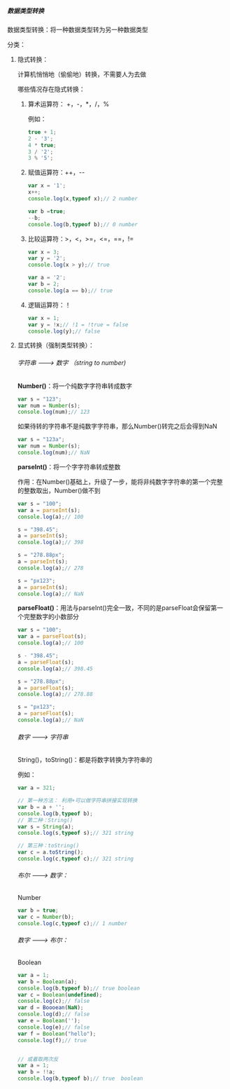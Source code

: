 ##### 数据类型转换

数据类型转换：将一种数据类型转为另一种数据类型

分类：

1. 隐式转换：

   计算机悄悄地（偷偷地）转换，不需要人为去做

   哪些情况存在隐式转换：

   1. 算术运算符： +，-，*，/，%

      例如：

      ```js
      true + 1;
      2 - '3';
      4 * true;
      3 / '2';
      3 % '5';
      ```

   2. 赋值运算符：++，--

      ```js
      var x = '1';
      x++;
      console.log(x,typeof x);// 2 number
      
      var b =true;
      --b;
      console.log(b,typeof b);// 0 number
      ```

   3. 比较运算符：>，<，>=，<=，==，!=

      ```js
      var x = 3;
      var y = '2';
      console.log(x > y);// true 
      
      var a = '2';
      var b = 2;
      console.log(a == b);// true 
      
      ```

   4. 逻辑运算符：！

      ```js
      var x = 1;
      var y = !x;// !1 = !true = false 
      console.log(y);// false 
      ```

2. 显式转换（强制类型转换）：

   ###### 字符串 --->  数字  （string to number)

   **Number()**：将一个纯数字字符串转成数字

   ```js
   var s = "123";
   var num = Number(s);
   console.log(num);// 123
   ```

   如果待转的字符串不是纯数字字符串，那么Number()转完之后会得到NaN

   ```js
   var s = "123a";
   var num = Number(s);
   console.log(num);// NaN 
   ```

   **parseInt()**：将一个字字符串转成整数

   作用：在Number()基础上，升级了一步，能将非纯数字字符串的第一个完整的整数取出，Number()做不到

   ```js
   var s = "100";
   var a = parseInt(s);
   console.log(a);// 100
   
   s = "398.45";
   a = parseInt(s);
   console.log(a);// 398
   
   s = "278.88px";
   a = parseInt(s);
   console.log(a);// 278
   
   s = "px123";
   a = parseInt(s);
   console.log(a);// NaN
   ```

   **parseFloat()**：用法与parseInt()完全一致，不同的是parseFloat会保留第一个完整数字的小数部分

   ```js
   var s = "100";
   var a = parseFloat(s);
   console.log(a);// 100
   
   s - "398.45";
   a = parseFloat(s);
   console.log(a);// 398.45
   
   s = "278.88px";
   a = parseFloat(s);
   console.log(a);// 278.88
   
   s = "px123";
   a = parseFloat(s);
   console.log(a);// NaN
   ```

   ###### 数字  ---> 字符串

   String()，toString()：都是将数字转换为字符串的

   例如：

   ```js
   var a = 321;
   
   // 第一种方法： 利用+可以做字符串拼接实现转换
   var b = a + '';
   console.log(b,typeof b);
   // 第二种：String()
   var s = String(a);
   console.log(s,typeof s);// 321 string
   
   // 第三种：toString()
   var c = a.toString();
   console.log(c,typeof c);// 321 string
   ```

   

   ###### 布尔  --->  数字：

   Number

   ```js
   var b = true;
   var c = Number(b);
   console.log(c,typeof c);// 1 number
   ```

   ###### 数字 --->  布尔：

   Boolean

   ```js
   var a = 1;
   var b = Boolean(a);
   console.log(b,typeof b);// true boolean
   var c = Boolean(undefined);
   console.log(c);// false
   var d = Boooean(NaN);
   console.log(d);// false
   var e = Boolean('');
   console.log(e);// false
   var f = Boolean("hello");
   console.log(f);// true
   
   
   // 或着取两次反
   var a = 1;
   var b = !!a;
   console.log(b,typeof b);// true  boolean
   ```

   

   

   

   

   

   

   

   

   

   

   

   

   

   

   

   

   

   

   

   

   

   

   

   

   

   

   

   


















